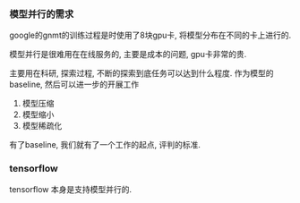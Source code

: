 ### 模型并行的需求

google的gnmt的训练过程是时使用了8块gpu卡, 将模型分布在不同的卡上进行的.

模型并行是很难用在在线服务的, 主要是成本的问题, gpu卡非常的贵. 

主要用在科研, 探索过程, 不断的探索到底任务可以达到什么程度. 作为模型的baseline, 然后可以进一步的开展工作
1. 模型压缩
2. 模型缩小
3. 模型稀疏化

有了baseline, 我们就有了一个工作的起点, 评判的标准.



### tensorflow

tensorflow 本身是支持模型并行的.
